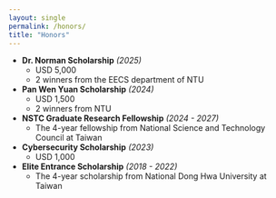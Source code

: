 ```yaml
---
layout: single
permalink: /honors/
title: "Honors"
---
```


* **Dr. Norman Scholarship** *(2025)*
    * USD 5,000
    * 2 winners from the EECS department of NTU
* **Pan Wen Yuan Scholarship** *(2024)*
    * USD 1,500
    * 2 winners from NTU
* **NSTC Graduate Research Fellowship** *(2024 - 2027)*
    * The 4-year fellowship from National Science and Technology Council at Taiwan
* **Cybersecurity Scholarship** *(2023)*
    * USD 1,000
* **Elite Entrance Scholarship** *(2018 - 2022)*
    * The 4-year scholarship from National Dong Hwa University at Taiwan
